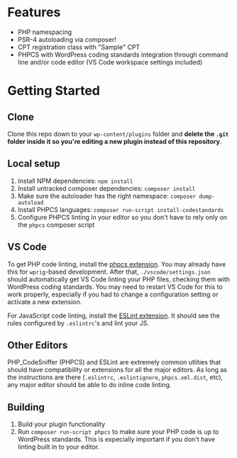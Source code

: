 # Features

* PHP namespacing
* PSR-4 autoloading via composer!
* CPT registration class with "Sample" CPT
* PHPCS with WordPress coding standards integration through command line and/or code editor (VS Code workspace settings included)

# Getting Started

## Clone

Clone this repo down to your `wp-content/plugins` folder and **delete the `.git`
folder inside it so you're editing a new plugin instead of this repository**.

## Local setup

1. Install NPM dependencies: `npm install`
1. Install untracked composer dependencies: `composer install`
1. Make sure the autoloader has the right namespace: `composer dump-autoload`
1. Install PHPCS languages: `composer run-script install-codestandards`
1. Configure PHPCS linting in your editor so you don't have to rely only on the `phpcs` composer script

## VS Code

To get PHP code linting, install the [phpcs extension](https://marketplace.visualstudio.com/items?itemName=ikappas.phpcs). You may already have this for `wprig`-based development. After that, `./vscode/settings.json` should automatically get VS Code linting your PHP files, checking them with WordPress coding standards. You may need to restart VS Code for this to work properly, especially if you had to change a configuration setting or activate a new extension.

For JavaScript code linting, install the [ESLint extension](https://marketplace.visualstudio.com/items?itemName=dbaeumer.vscode-eslint). It should see the rules configured by `.eslintrc`'s and lint your JS.

## Other Editors

PHP_CodeSniffer (PHPCS) and ESLint are extremely common utlities that should have compatibility or extensions for all the major editors. As long as the instructions are there (`.eslintrc`, `.eslintignore`, `phpcs.xml.dist`, etc), any major editor should be able to do inline code linting.

## Building

1. Build your plugin functionality
1. Run `composer run-script phpcs` to make sure your PHP code is up to WordPress standards. This is expecially important if you don't have linting built in to your editor.
